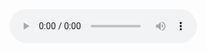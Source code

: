 <audio controls>
  <source src="/docs/audio/Eve-Kitan.mp3" type="audio/mp3">
  您的浏览器不支持 audio 元素。
</audio>